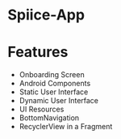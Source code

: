 # Spiice-App

# Features
- Onboarding Screen
- Android Components
- Static User Interface
- Dynamic User Interface
- UI Resources
- BottomNavigation 
- RecyclerView in a Fragment
